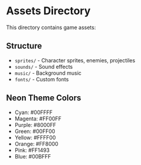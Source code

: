 # Assets Directory

This directory contains game assets:

## Structure
- `sprites/` - Character sprites, enemies, projectiles
- `sounds/` - Sound effects
- `music/` - Background music
- `fonts/` - Custom fonts

## Neon Theme Colors
- Cyan: #00FFFF
- Magenta: #FF00FF  
- Purple: #8000FF
- Green: #00FF00
- Yellow: #FFFF00
- Orange: #FF8000
- Pink: #FF1493
- Blue: #00BFFF